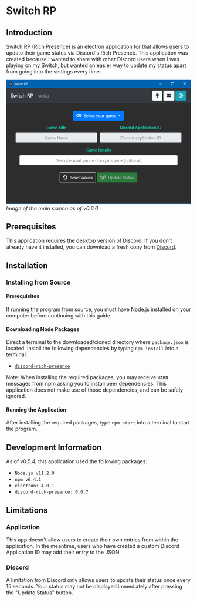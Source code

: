 # Switch RP
## Introduction

Switch RP (Rich Presence) is an electron application for that allows users to update their game status via Discord's Rich Presence. This application was created because I wanted to share with other Discord users when I was playing on my Switch, but wanted an easier way to update my status apart from going into the settings every time.

![Switch RP main screen](./docs/readme/img/mainScreen.PNG)
_Image of the main screen as of v0.6.0_

## Prerequisites
This application requires the desktop version of Discord. If you don't already have it installed, you can download a fresh copy from [Discord](https://discordapp.com/download).

## Installation
### Installing from Source
#### Prerequisites
If running the program from source, you must have [Node.js](https://nodejs.org/) installed on your computer before continuing with this guide.

#### Downloading Node Packages
Direct a terminal to the downloaded/cloned directory where `package.json` is located. Install the following dependencies by typing `npm install` into a terminal:
* [`discord-rich-presence`](https://www.npmjs.com/package/discord-rich-presence)

Note: When installing the required packages, you may receive `WARN` messages from npm asking you to install peer dependencies. This application does not make use of those dependencies, and can be safely ignored.

#### Running the Application
After installing the required packages, type `npm start` into a terminal to start the program.

## Development Information
As of v0.5.4, this application used the following packages:
* `Node.js v11.2.0`
* `npm v6.4.1`
* `electron: 4.0.1`
* `discord-rich-presence: 0.0.7`

## Limitations
### Application
This app doesn't allow users to create their own entries from within the application. In the meantime, users who have created a custom Discord Application ID may add their entry to the JSON.

### Discord
A limitation from Discord only allows users to update their status once every 15 seconds. Your status may not be displayed immediately after pressing the "Update Status" button.